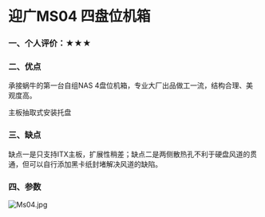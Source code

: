 # 迎广MS04 四盘位机箱

### 一、个人评价：★★★

### 二、优点

承接蜗牛的第一台自组NAS 4盘位机箱，专业大厂出品做工一流，结构合理、美观度高。

主板抽取式安装托盘

### 三、缺点

缺点一是只支持ITX主板，扩展性稍差；缺点二是两侧散热孔不利于硬盘风道的贯通，但可以自行添加黑卡纸封堵解决风道的缺陷。

### 四、参数



![Ms04.jpg](https://nas-u.top/usr/uploads/2024/06/754964915.jpg)